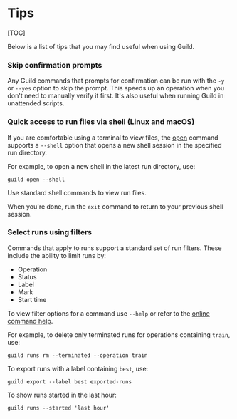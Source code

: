 # Tips

[TOC]

Below is a list of tips that you may find useful when using Guild.

### Skip confirmation prompts

Any Guild commands that prompts for confirmation can be run with the
`-y` or `--yes` option to skip the prompt. This speeds up an operation
when you don't need to manually verify it first. It's also useful when
running Guild in unattended scripts.

### Quick access to run files via shell (Linux and macOS)

If you are comfortable using a terminal to view files, the
[open](cmd:open) command supports a `--shell` option that opens a new
shell session in the specified run directory.

For example, to open a new shell in the latest run directory, use:

``` command
guild open --shell
```

Use standard shell commands to view run files.

When you're done, run the `exit` command to return to your previous
shell session.

### Select runs using filters

Commands that apply to runs support a standard set of run
filters. These include the ability to limit runs by:

- Operation
- Status
- Label
- Mark
- Start time

To view filter options for a command use `--help` or refer to the
[online command help](/commands/index.md).

For example, to delete only terminated runs for operations containing
`train`, use:

``` command
guild runs rm --terminated --operation train
```

To export runs with a label containing `best`, use:

``` command
guild export --label best exported-runs
```

To show runs started in the last hour:

``` command
guild runs --started 'last hour'
```
